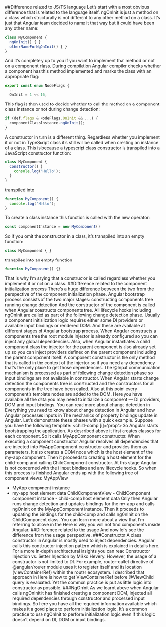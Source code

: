 ##Difference related to JS/TS language
Let’s start with a most obvious difference that is related to the language itself. ngOnInit is just a method on a class which structurally is not different to any other method on a class. It’s just that Angular team decided to name it that way but it could have been any other name:
```javascript
class MyComponent {
  ngOnInit() { }
  otherNameForNgOnInit() { }
}
```
And it’s completely up to you if you want to implement that method or not on a component class. During compilation Angular compiler checks whether a component has this method implemented and marks the class with an appropriate flag:
```javascript
export const enum NodeFlags {
  ...
  OnInit = 1 << 16,
```
This flag is then used to decide whether to call the method on a component class instance or not during change detection:
```javascript
if (def.flags & NodeFlags.OnInit && ...) {
  componentClassInstance.ngOnInit();
}
```
A constructor in turn is a different thing. Regardless whether you implement it or not in TypeScript class it’s still will be called when creating an instance of a class. This is because a typescript class constructor is transpiled into a JavaScript constructor function:
```javascript
class MyComponent {
  constructor() {
    console.log('Hello');
  }
}
```
transpiled into
```javascript
function MyComponent() {
  console.log('Hello');
}
```
To create a class instance this function is called with the new operator:
```javascript
const componentInstance = new MyComponent()
```
So if you omit the constructor in a class, it’s transpiled into an empty function:
```javascript
class MyComponent { }
```
transpiles into an empty function
```javascript
function MyComponent() {}
```
That is why I’m saying that a constructor is called regardless whether you implement it or not on a class.
##Difference related to the component initialization process
There’s a huge difference between the two from the perspective of the component initialization phase. Angular bootstrap process consists of the two major stages:
constructing components tree
running change detection
And the constructor of the component is called when Angular constructs components tree. All lifecycle hooks including ngOnInit are called as part of the following change detection phase. Usually a component initialization logic requires either some DI providers or available input bindings or rendered DOM. And these are available at different stages of Angular bootstrap process.
When Angular constructs a components tree the root module injector is already configured so you can inject any global dependencies. Also, when Angular instantiates a child component class the injector for the parent component is also already set up so you can inject providers defined on the parent component including the parent component itself. A component constructor is the only method that is called in the context of the injector so if you need any dependency that’s the only place to get those dependencies. The @Input communication mechanism is processed as part of following change detection phase so input bindings are not available in constructor.
When Angular starts change detection the components tree is constructed and the constructors for all components in the tree have been called. Also at this point every component’s template nodes are added to the DOM. Here you have available all the data you may need to initialize a component — DI providers, DOM and input bindings.
You can read more about change detection in Everything you need to know about change detection in Angular and how Angular processes inputs in The mechanics of property bindings update in Angular.
Let’s demonstrate these phases with a quick example. Suppose you have the following template:
<my-app>
   <child-comp [i]='prop'>
So Angular starts bootstrapping the application. As described above it first creates classes for each component. So it calls MyAppComponent constructor. When executing a component constructor Angular resolves all dependencies that are injected into MyAppComponent constructor and provides them as parameters. It also creates a DOM node which is the host element of the my-app component. Then it proceeds to creating a host element for the child-comp and calling ChildComponent constructor. At this stage Angular is not concerned with the i input binding and any lifecycle hooks. So when this process is finished Angular ends up with the following tree of component views:
MyAppView
  - MyApp component instance
  - my-app host element data
       ChildComponentView
         - ChildComponent component instance
         - child-comp host element data
Only then Angular runs change detection and updates bindings for the my-app and calls ngOnInit on the MyAppComponent instance. Then it proceeds to updating the bindings for the child-comp and calls ngOnInit on the ChildComponent class.
You can learn more about a view that I’m referring to above in the Here is why you will not find components inside Angular.
##Difference related to the usage
And now let’s see the difference from the usage perspective.
###Constructor
A class constructor in Angular is mostly used to inject dependencies. Angular calls this constructor injection pattern which is explained in details here. For a more in-depth architectural insights you can read Constructor Injection vs. Setter Injection by Miško Hevery.
However, the usage of a constructor is not limited to DI. For example, router-outlet directive of @angular/router module uses it to register itself and its location (viewContainerRef) within the router ecosystem. I described that approach in Here is how to get ViewContainerRef before @ViewChild query is evaluated.
Yet the common practice is put as little logic into constructor as possible.
###NgOnInit
As we learnt above when Angular calls ngOnInit it has finished creating a component DOM, injected all required dependencies through constructor and processed input bindings. So here you have all the required information available which makes it a good place to perform initialization logic.
It’s a common practice to use ngOnInit to perform initialization logic even if this logic doesn’t depend on DI, DOM or input bindings.
